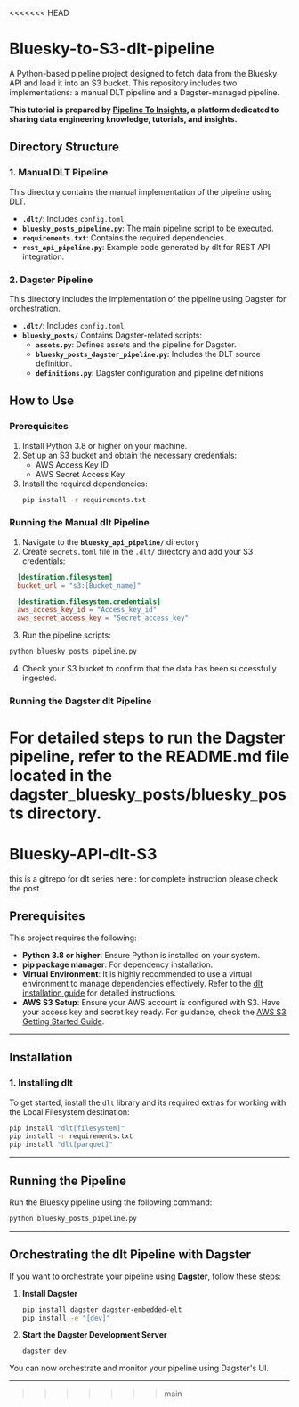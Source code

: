 <<<<<<< HEAD
# Bluesky-to-S3-dlt-pipeline

A Python-based pipeline project designed to fetch data from the Bluesky API and load it into an S3 bucket. This repository includes two implementations: a manual DLT pipeline and a Dagster-managed pipeline.

**This tutorial is prepared by [Pipeline To Insights](https://pipeline2insights.substack.com/), a platform dedicated to sharing data engineering knowledge, tutorials, and insights.**

## Directory Structure

### 1. Manual DLT Pipeline
This directory contains the manual implementation of the pipeline using DLT.

- **`.dlt/`**: Includes `config.toml`.
- **`bluesky_posts_pipeline.py`**: The main pipeline script to be executed. 
- **`requirements.txt`**: Contains the required dependencies.
- **`rest_api_pipeline.py`**: Example code generated by dlt for REST API integration.

### 2. Dagster Pipeline
This directory includes the implementation of the pipeline using Dagster for orchestration.

- **`.dlt/`**: Includes `config.toml`.
- **`bluesky_posts/`**
  Contains Dagster-related scripts:
  - **`assets.py`**: Defines assets and the pipeline for Dagster.
  - **`bluesky_posts_dagster_pipeline.py`**: Includes the DLT source definition.
  - **`definitions.py`**: Dagster configuration and pipeline definitions

## **How to Use**

### **Prerequisites**
1. Install Python 3.8 or higher on your machine.
2. Set up an S3 bucket and obtain the necessary credentials:
   - AWS Access Key ID
   - AWS Secret Access Key
3. Install the required dependencies:
   ```bash
   pip install -r requirements.txt
   ```
### **Running the Manual dlt Pipeline**
1. Navigate to the **`bluesky_api_pipeline/`** directory
2. Create `secrets.toml` file in the `.dlt/` directory and add your S3 credentials:
```toml
  [destination.filesystem]
  bucket_url = "s3:[Bucket_name]" 

  [destination.filesystem.credentials]
  aws_access_key_id = "Access_key_id"
  aws_secret_access_key = "Secret_access_key"
```
3. Run the pipeline scripts:
```bash
python bluesky_posts_pipeline.py
```
4. Check your S3 bucket to confirm that the data has been successfully ingested.

### **Running the Dagster dlt Pipeline**
For detailed steps to run the Dagster pipeline, refer to the README.md file located in the dagster_bluesky_posts/bluesky_posts directory.
=======
# Bluesky-API-dlt-S3
this is a gitrepo for dlt series here :
for complete instruction please check the post 
## Prerequisites

This project requires the following:

- **Python 3.8 or higher**: Ensure Python is installed on your system.
- **pip package manager**: For dependency installation.
- **Virtual Environment**: It is highly recommended to use a virtual environment to manage dependencies effectively. Refer to the [dlt installation guide](https://dlthub.com/docs) for detailed instructions.
- **AWS S3 Setup**: Ensure your AWS account is configured with S3. Have your access key and secret key ready. For guidance, check the [AWS S3 Getting Started Guide](https://docs.aws.amazon.com/AmazonS3/latest/gsg/).

---

## Installation

### 1. Installing dlt

To get started, install the `dlt` library and its required extras for working with the Local Filesystem destination:

```bash
pip install "dlt[filesystem]"
pip install -r requirements.txt
pip install "dlt[parquet]"
```

---

## Running the Pipeline

Run the Bluesky pipeline using the following command:

```bash
python bluesky_posts_pipeline.py
```

---

## Orchestrating the dlt Pipeline with Dagster

If you want to orchestrate your pipeline using **Dagster**, follow these steps:

1. **Install Dagster**
   ```bash
   pip install dagster dagster-embedded-elt
   pip install -e "[dev]"
   ```

2. **Start the Dagster Development Server**
   ```bash
   dagster dev
   ```

You can now orchestrate and monitor your pipeline using Dagster's UI.

---


>>>>>>> main
